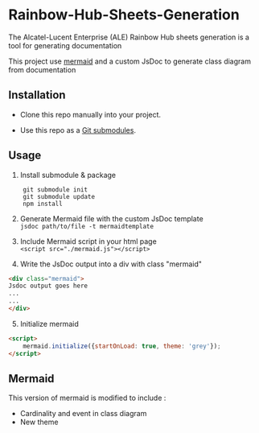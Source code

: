 # Rainbow-Hub-Sheets-Generation
The Alcatel-Lucent Enterprise (ALE) Rainbow Hub sheets generation is a tool for generating documentation

This project use [mermaid](https://github.com/knsv/mermaid) and a custom JsDoc to generate class diagram from documentation
## Installation

  * Clone this repo manually into your project.
 
  * Use this repo as a [Git submodules](https://git-scm.com/docs/git-submodule).

## Usage

1. Install submodule & package  
```
    git submodule init
    git submodule update
    npm install
```

2. Generate Mermaid file with the custom JsDoc template  
```jsdoc path/to/file -t mermaidtemplate```

3. Include Mermaid script in your html page  
```<script src="./mermaid.js"></script>```

4. Write the JsDoc output into a div with class "mermaid"  
```html
<div class="mermaid">
Jsdoc output goes here
...
...
</div>
```

5. Initialize mermaid  
```html
<script>
    mermaid.initialize({startOnLoad: true, theme: 'grey'});
</script>
```

## Mermaid

This version of mermaid is modified to include :

  * Cardinality and event in class diagram
  * New theme